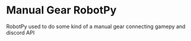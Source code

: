 # Manual Gear RobotPy
 RobotPy used to do some kind of a manual gear connecting gamepy and discord API
